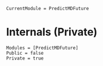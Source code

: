 ```@meta
CurrentModule = PredictMDFuture
```

# Internals (Private)

```@autodocs
Modules = [PredictMDFuture]
Public = false
Private = true
```
